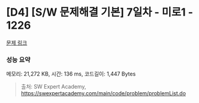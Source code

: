 # [D4] [S/W 문제해결 기본] 7일차 - 미로1 - 1226 

[문제 링크](https://swexpertacademy.com/main/code/problem/problemDetail.do?contestProbId=AV14vXUqAGMCFAYD) 

### 성능 요약

메모리: 21,272 KB, 시간: 136 ms, 코드길이: 1,447 Bytes



> 출처: SW Expert Academy, https://swexpertacademy.com/main/code/problem/problemList.do